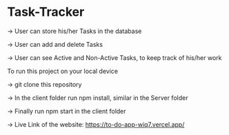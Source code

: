# Task-Tracker

-> User can store his/her Tasks in the database

-> User can add and delete Tasks

-> User can see Active and Non-Active Tasks, to keep track of his/her work

To run this project on your local device

-> git clone this repository

-> In the client folder run npm install, similar in the Server folder

-> Finally run npm start in the client folder

-> Live Link of the website: https://to-do-app-wiq7.vercel.app/
